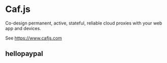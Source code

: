 # Caf.js

Co-design permanent, active, stateful, reliable cloud proxies with your web app and devices.

See https://www.cafjs.com

## hellopaypal
